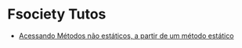 # Fsociety Tutos

- [Acessando Métodos não estáticos, a partir de um método estático](StaticClass.md)
